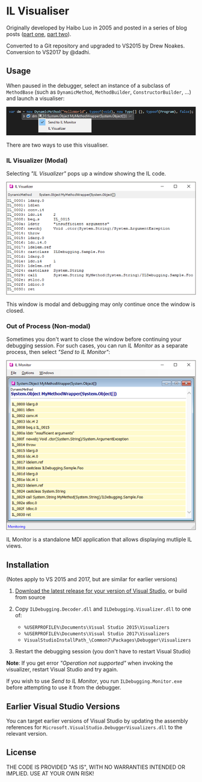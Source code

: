 # IL Visualiser

Originally developed by Haibo Luo in 2005 and posted in a series of blog posts 
([part one](https://blogs.msdn.microsoft.com/haibo_luo/2005/10/25/debuggervisualizer-for-dynamicmethod-show-me-the-il/),
[part two](https://blogs.msdn.microsoft.com/haibo_luo/2006/11/16/take-two-il-visualizer/)).

Converted to a Git repository and upgraded to VS2015 by Drew Noakes. Conversion to VS2017 by @dadhi.

## Usage

When paused in the debugger, select an instance of a subclass of `MethodBase` (such as `DynamicMethod`,
`MethodBuilder`, `ConstructorBuilder`, ...) and launch a visualiser:

![](Images/launching-visualizer.png)

There are two ways to use this visualiser.

### IL Visualizer (Modal)

Selecting _"IL Visualizer"_ pops up a window showing the IL code.

![](Images/il-visualizer.png)

This window is modal and debugging may only continue once the window is closed.

### Out of Process (Non-modal)

Sometimes you don't want to close the window before continuing your debugging session. For such cases, you 
can run _IL Monitor_ as a separate process, then select _"Send to IL Monitor"_:

![](Images/il-monitor.png)

IL Monitor is a standalone MDI application that allows displaying mutliple IL views.

## Installation

(Notes apply to VS 2015 and 2017, but are similar for earlier versions)

1. [Download the latest release for your version of Visual Studio](https://github.com/drewnoakes/il-visualizer/releases), or build from source

2. Copy `ILDebugging.Decoder.dll` and `ILDebugging.Visualizer.dll` to one of:

   - `%USERPROFILE%\Documents\Visual Studio 2015\Visualizers`
   - `%USERPROFILE%\Documents\Visual Studio 2017\Visualizers`
   - `VisualStudioInstallPath_\Common7\Packages\Debugger\Visualizers`

3. Restart the debugging session (you don't have to restart Visual Studio)

**Note**: If you get error _"Operation not supported"_ when invoking the visualizer, restart Visual Studio and try again.

If you wish to use _Send to IL Monitor_, you run `ILDebugging.Monitor.exe` before attempting to use it from the debugger.

## Earlier Visual Studio Versions

You can target earlier versions of Visual Studio by updating the assembly references for
`Microsoft.VisualStudio.DebuggerVisualizers.dll` to the relevant version.

## License

THE CODE IS PROVIDED "AS IS", WITH NO WARRANTIES INTENDED OR IMPLIED. USE AT YOUR OWN RISK!
